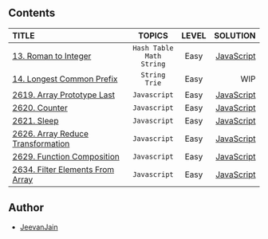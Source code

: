## Contents

| TITLE                                                                                          |                 TOPICS                 | LEVEL |                                                                                                          SOLUTION |
| :--------------------------------------------------------------------------------------------- | :------------------------------------: | :---: | ----------------------------------------------------------------------------------------------------------------: |
| [13. Roman to Integer](https://leetcode.com/problems/roman-to-integer)                         | `Hash Table` <br> `Math` <br> `String` | Easy  |                [JavaScript](https://github.com/JeevanJain/leetcode/blob/main/String/0013-RomanToInteger/index.js) |
| [14. Longest Common Prefix](https://leetcode.com/problems/longest-common-prefix)               |          `String` <br> `Trie`          | Easy  |                                                                                                               WIP |
| [2619. Array Prototype Last](https://leetcode.com/problems/array-prototype-last)               |              `Javascript`              | Easy  |        [JavaScript](https://github.com/JeevanJain/leetcode/blob/main/Javascript/2619-ArrayPrototypeLast/index.js) |
| [2620. Counter](https://leetcode.com/problems/counter)                                         |              `Javascript`              | Easy  |                   [JavaScript](https://github.com/JeevanJain/leetcode/blob/main/Javascript/2620-Counter/index.js) |
| [2621. Sleep](https://leetcode.com/problems/sleep)                                             |              `Javascript`              | Easy  |                     [JavaScript](https://github.com/JeevanJain/leetcode/blob/main/Javascript/2621-Sleep/index.js) |
| [2626. Array Reduce Transformation](https://leetcode.com/problems/array-reduce-transformation) |              `Javascript`              | Easy  | [JavaScript](https://github.com/JeevanJain/leetcode/blob/main/Javascript/2626-ArrayReduceTransformation/index.js) |
| [2629. Function Composition](https://leetcode.com/problems/function-composition)               |              `Javascript`              | Easy  |       [JavaScript](https://github.com/JeevanJain/leetcode/blob/main/Javascript/2629-FunctionComposition/index.js) |
| [2634. Filter Elements From Array](https://leetcode.com/problems/filter-elements-from-array)   |              `Javascript`              | Easy  |   [JavaScript](https://github.com/JeevanJain/leetcode/blob/main/Javascript/2634-FilterElementsFromArray/index.js) |


## Author

- [JeevanJain](https://www.github.com/JeevanJain)
